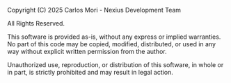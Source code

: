 
Copyright (C) 2025 Carlos Mori - Nexius Development Team

All Rights Reserved.

This software is provided as-is, without any express or implied warranties. No part of this code may be copied, modified, distributed, or used in any way without explicit written permission from the author.

Unauthorized use, reproduction, or distribution of this software, in whole or in part, is strictly prohibited and may result in legal action.
